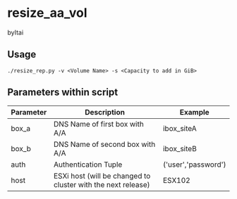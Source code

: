 # resize_aa_vol
byItai

## Usage 
```
./resize_rep.py -v <Volume Name> -s <Capacity to add in GiB>
```

## Parameters within script
Parameter | Description	| Example 
----------| ----------- | ------- 
box_a	| DNS Name of first box with A/A | ibox_siteA	
box_b	| DNS Name of second box with A/A | ibox_siteB
auth  | Authentication Tuple | ('user','password')
host  | ESXi host (will be changed to cluster with the next release) | ESX102
